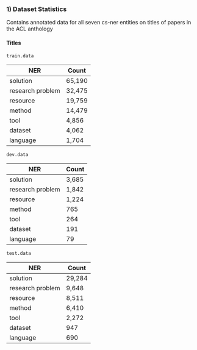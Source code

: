 ### 1) Dataset Statistics

Contains annotated data for all seven cs-ner entities on titles of papers in the ACL anthology

#### Titles

`train.data`

| NER | Count |
| --- | --- |
| solution | 65,190 |
| research problem | 32,475 |
| resource | 19,759 |
| method | 14,479 |
| tool | 4,856 |
| dataset | 4,062 |
| language | 1,704 |


`dev.data`

| NER | Count |
| --- | --- |
| solution | 3,685 |
| research problem | 1,842 |
| resource | 1,224 |
| method | 765 |
| tool | 264 |
| dataset | 191 |
| language | 79 |

`test.data`

| NER | Count |
| --- | --- |
| solution | 29,284 |
| research problem | 9,648 |
| resource | 8,511 |
| method | 6,410 |
| tool | 2,272 |
| dataset | 947 |
| language | 690 |
